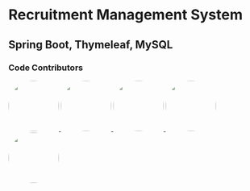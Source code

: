 # Recruitment Management System
## Spring Boot, Thymeleaf, MySQL

### Code Contributors
<div>
  <a href="https://github.com/KhunPyaePhyoAung">
    <img style="width: 100px; border-radius:50%;" src="https://avatars.githubusercontent.com/u/56800201?v=4" />
  </a>
  <a href="https://github.com/KyawThura5">
    <img style="width: 100px; border-radius:50%;" src="https://avatars.githubusercontent.com/u/103934926?v=4" />
  </a>
  <a href="https://github.com/khinphyowai99">
    <img style="width: 100px; border-radius:50%;" src="https://avatars.githubusercontent.com/u/59276235?v=4" />
  </a>
  <a href="https://github.com/su-mon-aye">
    <img style="width: 100px; border-radius:50%;" src="https://avatars.githubusercontent.com/u/72802135?v=4" />
  </a>
  <a href="https://github.com/sandar00">
    <img style="width: 100px; border-radius:50%;" src="https://avatars.githubusercontent.com/u/84230733?v=4" />
  </a>
</div>
